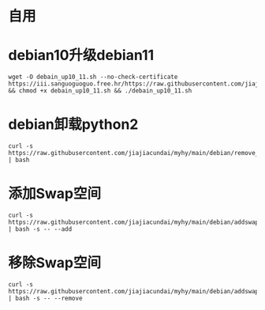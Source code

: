 # 自用
# debian10升级debian11
```shell
wget -O debain_up10_11.sh --no-check-certificate https://iii.sanguoguoguo.free.hr/https://raw.githubusercontent.com/jiajiacundai/myhy/main/debian/debain_up10_11.sh && chmod +x debain_up10_11.sh && ./debain_up10_11.sh
```
# debian卸载python2
```shell
curl -s https://raw.githubusercontent.com/jiajiacundai/myhy/main/debian/remove_python2.sh | bash
```
# 添加Swap空间
```shell
curl -s https://raw.githubusercontent.com/jiajiacundai/myhy/main/debian/addswap.sh | bash -s -- --add
```
# 移除Swap空间
```shell
curl -s https://raw.githubusercontent.com/jiajiacundai/myhy/main/debian/addswap.sh | bash -s -- --remove
```
